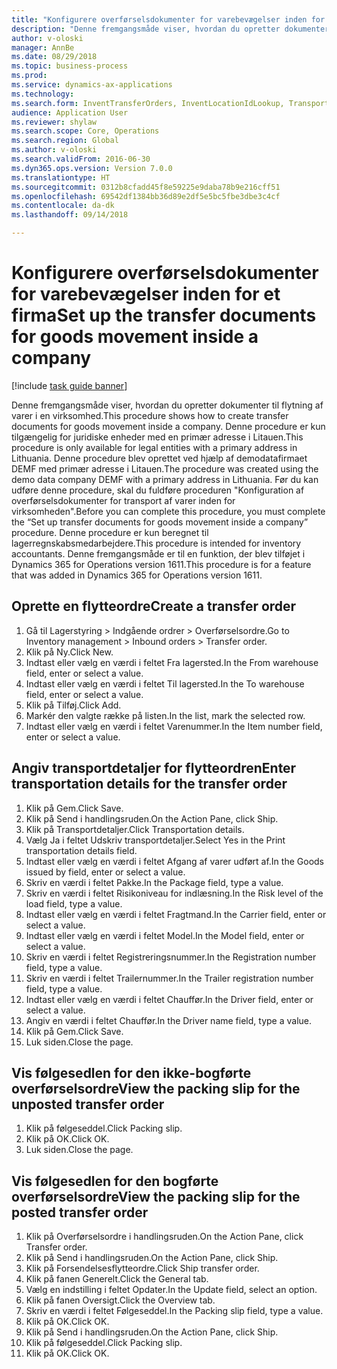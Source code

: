 ```yaml
--- 
title: "Konfigurere overførselsdokumenter for varebevægelser inden for et firma"
description: "Denne fremgangsmåde viser, hvordan du opretter dokumenter til flytning af varer i en virksomhed."
author: v-oloski
manager: AnnBe
ms.date: 08/29/2018
ms.topic: business-process
ms.prod: 
ms.service: dynamics-ax-applications
ms.technology: 
ms.search.form: InventTransferOrders, InventLocationIdLookup, TransportationDocument, HcmWorkerLookUp, SrsReportViewerForm, InventTransferParmShip
audience: Application User
ms.reviewer: shylaw
ms.search.scope: Core, Operations
ms.search.region: Global
ms.author: v-oloski
ms.search.validFrom: 2016-06-30
ms.dyn365.ops.version: Version 7.0.0
ms.translationtype: HT
ms.sourcegitcommit: 0312b8cfadd45f8e59225e9daba78b9e216cff51
ms.openlocfilehash: 69542df1384bb36d89e2df5e5bc5fbe3dbe3c4cf
ms.contentlocale: da-dk
ms.lasthandoff: 09/14/2018

---
```

# <a name="set-up-the-transfer-documents-for-goods-movement-inside-a-company"></a><span data-ttu-id="49072-103">Konfigurere overførselsdokumenter for varebevægelser inden for et firma</span><span class="sxs-lookup"><span data-stu-id="49072-103">Set up the transfer documents for goods movement inside a company</span></span>

[!include [task guide banner](../../includes/task-guide-banner.md)]

<span data-ttu-id="49072-104">Denne fremgangsmåde viser, hvordan du opretter dokumenter til flytning af varer i en virksomhed.</span><span class="sxs-lookup"><span data-stu-id="49072-104">This procedure shows how to create transfer documents for goods movement inside a company.</span></span> <span data-ttu-id="49072-105">Denne procedure er kun tilgængelig for juridiske enheder med en primær adresse i Litauen.</span><span class="sxs-lookup"><span data-stu-id="49072-105">This procedure is only available for legal entities with a primary address in Lithuania.</span></span> <span data-ttu-id="49072-106">Denne procedure blev oprettet ved hjælp af demodatafirmaet DEMF med primær adresse i Litauen.</span><span class="sxs-lookup"><span data-stu-id="49072-106">The procedure was created using the demo data company DEMF with a primary address in Lithuania.</span></span> <span data-ttu-id="49072-107">Før du kan udføre denne procedure, skal du fuldføre proceduren "Konfiguration af overførselsdokumenter for transport af varer inden for virksomheden".</span><span class="sxs-lookup"><span data-stu-id="49072-107">Before you can complete this procedure, you must complete the “Set up transfer documents for goods movement inside a company” procedure.</span></span> <span data-ttu-id="49072-108">Denne procedure er kun beregnet til lagerregnskabsmedarbejdere.</span><span class="sxs-lookup"><span data-stu-id="49072-108">This procedure is intended for inventory accountants.</span></span> <span data-ttu-id="49072-109">Denne fremgangsmåde er til en funktion, der blev tilføjet i Dynamics 365 for Operations version 1611.</span><span class="sxs-lookup"><span data-stu-id="49072-109">This procedure is for a feature that was added in Dynamics 365 for Operations version 1611.</span></span>


## <a name="create-a-transfer-order"></a><span data-ttu-id="49072-110">Oprette en flytteordre</span><span class="sxs-lookup"><span data-stu-id="49072-110">Create a transfer order</span></span>
1. <span data-ttu-id="49072-111">Gå til Lagerstyring > Indgående ordrer > Overførselsordre.</span><span class="sxs-lookup"><span data-stu-id="49072-111">Go to Inventory management > Inbound orders > Transfer order.</span></span>
2. <span data-ttu-id="49072-112">Klik på Ny.</span><span class="sxs-lookup"><span data-stu-id="49072-112">Click New.</span></span>
3. <span data-ttu-id="49072-113">Indtast eller vælg en værdi i feltet Fra lagersted.</span><span class="sxs-lookup"><span data-stu-id="49072-113">In the From warehouse field, enter or select a value.</span></span>
4. <span data-ttu-id="49072-114">Indtast eller vælg en værdi i feltet Til lagersted.</span><span class="sxs-lookup"><span data-stu-id="49072-114">In the To warehouse field, enter or select a value.</span></span>
5. <span data-ttu-id="49072-115">Klik på Tilføj.</span><span class="sxs-lookup"><span data-stu-id="49072-115">Click Add.</span></span>
6. <span data-ttu-id="49072-116">Markér den valgte række på listen.</span><span class="sxs-lookup"><span data-stu-id="49072-116">In the list, mark the selected row.</span></span>
7. <span data-ttu-id="49072-117">Indtast eller vælg en værdi i feltet Varenummer.</span><span class="sxs-lookup"><span data-stu-id="49072-117">In the Item number field, enter or select a value.</span></span>

## <a name="enter-transportation-details-for-the-transfer-order"></a><span data-ttu-id="49072-118">Angiv transportdetaljer for flytteordren</span><span class="sxs-lookup"><span data-stu-id="49072-118">Enter transportation details for the transfer order</span></span>
1. <span data-ttu-id="49072-119">Klik på Gem.</span><span class="sxs-lookup"><span data-stu-id="49072-119">Click Save.</span></span>
2. <span data-ttu-id="49072-120">Klik på Send i handlingsruden.</span><span class="sxs-lookup"><span data-stu-id="49072-120">On the Action Pane, click Ship.</span></span>
3. <span data-ttu-id="49072-121">Klik på Transportdetaljer.</span><span class="sxs-lookup"><span data-stu-id="49072-121">Click Transportation details.</span></span>
4. <span data-ttu-id="49072-122">Vælg Ja i feltet Udskriv transportdetaljer.</span><span class="sxs-lookup"><span data-stu-id="49072-122">Select Yes in the Print transportation details field.</span></span>
5. <span data-ttu-id="49072-123">Indtast eller vælg en værdi i feltet Afgang af varer udført af.</span><span class="sxs-lookup"><span data-stu-id="49072-123">In the Goods issued by field, enter or select a value.</span></span>
6. <span data-ttu-id="49072-124">Skriv en værdi i feltet Pakke.</span><span class="sxs-lookup"><span data-stu-id="49072-124">In the Package field, type a value.</span></span>
7. <span data-ttu-id="49072-125">Skriv en værdi i feltet Risikoniveau for indlæsning.</span><span class="sxs-lookup"><span data-stu-id="49072-125">In the Risk level of the load field, type a value.</span></span>
8. <span data-ttu-id="49072-126">Indtast eller vælg en værdi i feltet Fragtmand.</span><span class="sxs-lookup"><span data-stu-id="49072-126">In the Carrier field, enter or select a value.</span></span>
9. <span data-ttu-id="49072-127">Indtast eller vælg en værdi i feltet Model.</span><span class="sxs-lookup"><span data-stu-id="49072-127">In the Model field, enter or select a value.</span></span>
10. <span data-ttu-id="49072-128">Skriv en værdi i feltet Registreringsnummer.</span><span class="sxs-lookup"><span data-stu-id="49072-128">In the Registration number field, type a value.</span></span>
11. <span data-ttu-id="49072-129">Skriv en værdi i feltet Trailernummer.</span><span class="sxs-lookup"><span data-stu-id="49072-129">In the Trailer registration number field, type a value.</span></span>
12. <span data-ttu-id="49072-130">Indtast eller vælg en værdi i feltet Chauffør.</span><span class="sxs-lookup"><span data-stu-id="49072-130">In the Driver field, enter or select a value.</span></span>
13. <span data-ttu-id="49072-131">Angiv en værdi i feltet Chauffør.</span><span class="sxs-lookup"><span data-stu-id="49072-131">In the Driver name field, type a value.</span></span>
14. <span data-ttu-id="49072-132">Klik på Gem.</span><span class="sxs-lookup"><span data-stu-id="49072-132">Click Save.</span></span>
15. <span data-ttu-id="49072-133">Luk siden.</span><span class="sxs-lookup"><span data-stu-id="49072-133">Close the page.</span></span>

## <a name="view-the-packing-slip-for-the-unposted-transfer-order"></a><span data-ttu-id="49072-134">Vis følgesedlen for den ikke-bogførte overførselsordre</span><span class="sxs-lookup"><span data-stu-id="49072-134">View the packing slip for the unposted transfer order</span></span>
1. <span data-ttu-id="49072-135">Klik på følgeseddel.</span><span class="sxs-lookup"><span data-stu-id="49072-135">Click Packing slip.</span></span>
2. <span data-ttu-id="49072-136">Klik på OK.</span><span class="sxs-lookup"><span data-stu-id="49072-136">Click OK.</span></span>
3. <span data-ttu-id="49072-137">Luk siden.</span><span class="sxs-lookup"><span data-stu-id="49072-137">Close the page.</span></span>

## <a name="view-the-packing-slip-for-the-posted-transfer-order"></a><span data-ttu-id="49072-138">Vis følgesedlen for den bogførte overførselsordre</span><span class="sxs-lookup"><span data-stu-id="49072-138">View the packing slip for the posted transfer order</span></span>
1. <span data-ttu-id="49072-139">Klik på Overførselsordre i handlingsruden.</span><span class="sxs-lookup"><span data-stu-id="49072-139">On the Action Pane, click Transfer order.</span></span>
2. <span data-ttu-id="49072-140">Klik på Send i handlingsruden.</span><span class="sxs-lookup"><span data-stu-id="49072-140">On the Action Pane, click Ship.</span></span>
3. <span data-ttu-id="49072-141">Klik på Forsendelsesflytteordre.</span><span class="sxs-lookup"><span data-stu-id="49072-141">Click Ship transfer order.</span></span>
4. <span data-ttu-id="49072-142">Klik på fanen Generelt.</span><span class="sxs-lookup"><span data-stu-id="49072-142">Click the General tab.</span></span>
5. <span data-ttu-id="49072-143">Vælg en indstilling i feltet Opdater.</span><span class="sxs-lookup"><span data-stu-id="49072-143">In the Update field, select an option.</span></span>
6. <span data-ttu-id="49072-144">Klik på fanen Oversigt.</span><span class="sxs-lookup"><span data-stu-id="49072-144">Click the Overview tab.</span></span>
7. <span data-ttu-id="49072-145">Skriv en værdi i feltet Følgeseddel.</span><span class="sxs-lookup"><span data-stu-id="49072-145">In the Packing slip field, type a value.</span></span>
8. <span data-ttu-id="49072-146">Klik på OK.</span><span class="sxs-lookup"><span data-stu-id="49072-146">Click OK.</span></span>
9. <span data-ttu-id="49072-147">Klik på Send i handlingsruden.</span><span class="sxs-lookup"><span data-stu-id="49072-147">On the Action Pane, click Ship.</span></span>
10. <span data-ttu-id="49072-148">Klik på følgeseddel.</span><span class="sxs-lookup"><span data-stu-id="49072-148">Click Packing slip.</span></span>
11. <span data-ttu-id="49072-149">Klik på OK.</span><span class="sxs-lookup"><span data-stu-id="49072-149">Click OK.</span></span>


